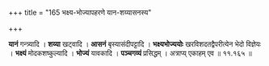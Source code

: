+++
title = "165 भक्ष्य-भोज्यापहरणे यान-शय्यासनस्य"

+++


**यानं** गन्त्र्यादि । **शय्या** खट्वादि । **आसनं** बृस्यासंदीपट्टादि । **भक्ष्यभोज्ययोः** खरविशदतद्वैपरीत्येन भेदो विज्ञेयः । **भक्ष्यं** मोदकशष्कुल्यादि । **भोज्यं** यावकादि । **पञ्चगव्यं** प्रसिद्धम् । अत्राप्य् एकाहम् एव ॥ ११.१६५ ॥